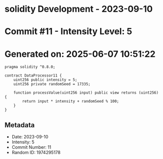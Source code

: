 ﻿# solidity Development - 2023-09-10
# Commit #11 - Intensity Level: 5
# Generated on: 2025-06-07 10:51:22
```solidity
pragma solidity ^0.8.0;

contract DataProcessor11 {
    uint256 public intensity = 5;
    uint256 private randomSeed = 17335;

    function processValue(uint256 input) public view returns (uint256) {
        return input * intensity + randomSeed % 100;
    }
}
```
## Metadata
- Date: 2023-09-10
- Intensity: 5
- Commit Number: 11
- Random ID: 1974295178
